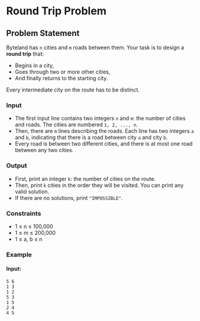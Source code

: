 # Round Trip Problem

## Problem Statement

Byteland has `n` cities and `m` roads between them. Your task is to design a **round trip** that:
- Begins in a city,
- Goes through two or more other cities,
- And finally returns to the starting city.

Every intermediate city on the route has to be distinct.

### Input

- The first input line contains two integers `n` and `m`: the number of cities and roads. The cities are numbered `1, 2, ..., n`.
- Then, there are `m` lines describing the roads. Each line has two integers `a` and `b`, indicating that there is a road between city `a` and city `b`.
- Every road is between two different cities, and there is at most one road between any two cities.

### Output

- First, print an integer `k`: the number of cities on the route.
- Then, print `k` cities in the order they will be visited. You can print any valid solution.
- If there are no solutions, print `"IMPOSSIBLE"`.

### Constraints

- 1 ≤ n ≤ 100,000
- 1 ≤ m ≤ 200,000
- 1 ≤ a, b ≤ n

### Example

#### Input:
```plaintext
5 6
1 3
1 2
5 3
1 5
2 4
4 5

